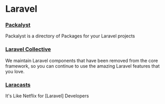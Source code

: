 # Laravel

### [Packalyst](http://packalyst.com/)
Packalyst is a directory of Packages for your Laravel projects

### [Laravel Collective](http://laravelcollective.com/)
We maintain Laravel components that have been removed from the core framework,
so you can continue to use the amazing Laravel features that you love.

### [Laracasts](https://laracasts.com/)
It's Like Netflix for [Laravel] Developers
